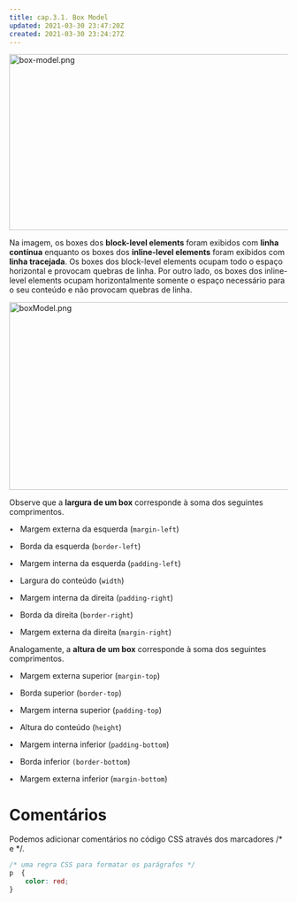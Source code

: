 ```yaml
---
title: cap.3.1. Box Model
updated: 2021-03-30 23:47:20Z
created: 2021-03-30 23:24:27Z
---
```


<img src="../../../_resources/box-model.png" alt="box-model.png" width="519" height="318">

Na imagem, os boxes dos **block-level elements** foram exibidos com **linha contínua** enquanto os boxes dos **inline-level elements** foram exibidos com **linha tracejada**. Os boxes dos block-level elements ocupam todo o espaço horizontal e provocam quebras de linha. Por outro lado, os boxes dos inline-level elements ocupam horizontalmente somente o espaço necessário para o seu conteúdo e não provocam quebras de linha.

<img src="../../../_resources/boxModel.png" alt="boxModel.png" width="509" height="339">

Observe que a **largura de um box** corresponde à soma dos seguintes comprimentos.

•   Margem externa da esquerda (`margin-left`)

•   Borda da esquerda (`border-left`)

•   Margem interna da esquerda (`padding-left`)

•   Largura do conteúdo (`width`)

•   Margem interna da direita (`padding-right`)

•   Borda da direita (`border-right`)

•   Margem externa da direita (`margin-right`)

Analogamente, a **altura de um box** corresponde à soma dos seguintes comprimentos.

•   Margem externa superior (`margin-top`)

•   Borda superior (`border-top`)

•   Margem interna superior (`padding-top`)

•   Altura do conteúdo (`height`)

•   Margem interna inferior (`padding-bottom`)

•   Borda inferior `(border-bottom`)

•   Margem externa inferior (`margin-bottom`)

# Comentários

Podemos adicionar comentários no código CSS através dos marcadores /* e */.

```css
/* uma regra CSS para formatar os parágrafos */
p  {
    color: red;
}
```